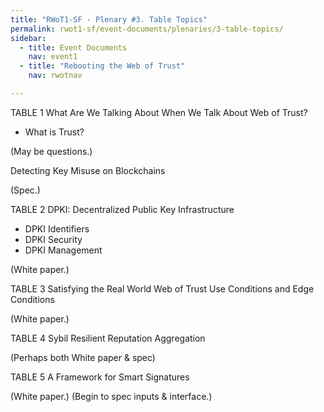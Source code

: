 ```yaml
---
title: "RWoT1-SF - Plenary #3. Table Topics"
permalink: rwot1-sf/event-documents/plenaries/3-table-topics/
sidebar:
  - title: Event Documents
    nav: event1
  - title: "Rebooting the Web of Trust"
    nav: rwotnav

---
```


TABLE 1
What Are We Talking About When We Talk About Web of Trust?
- What is Trust?

(May be questions.)

Detecting Key Misuse on Blockchains

(Spec.)

TABLE 2
DPKI: Decentralized Public Key Infrastructure
- DPKI Identifiers
- DPKI Security
- DPKI Management

(White paper.)

TABLE 3
Satisfying the Real World
Web of Trust Use Conditions and Edge Conditions

(White paper.)

TABLE 4
Sybil Resilient Reputation Aggregation

(Perhaps both White paper & spec)

TABLE 5
A Framework for Smart Signatures

(White paper.)
(Begin to spec inputs & interface.)
